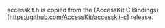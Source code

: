 accesskit.h is copied from the (AccessKit C Bindings)[https://github.com/AccessKit/accesskit-c] release.
